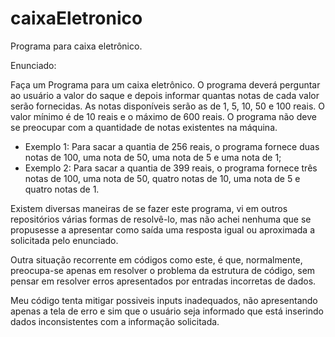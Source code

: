 # caixaEletronico
Programa para caixa eletrônico.

Enunciado:

Faça um Programa para um caixa eletrônico. 
O programa deverá perguntar ao usuário a valor do saque e depois informar quantas notas de cada valor serão fornecidas.
As notas disponíveis serão as de 1, 5, 10, 50 e 100 reais. O valor mínimo é de 10 reais e o máximo de 600 reais.
O programa não deve se preocupar com a quantidade de notas existentes na máquina.
- Exemplo 1: Para sacar a quantia de 256 reais, o programa fornece duas notas de 100, uma nota de 50, uma nota de 5 e uma nota de 1;
- Exemplo 2: Para sacar a quantia de 399 reais, o programa fornece três notas de 100, uma nota de 50, quatro notas de 10, uma nota de 5 e quatro notas de 1.

Existem diversas maneiras de se fazer este programa, vi em outros repositórios várias formas de resolvê-lo, mas não achei nenhuma que se propusesse a apresentar como saída uma resposta igual ou aproximada a solicitada pelo enunciado.

Outra situação recorrente em códigos como este, é que, normalmente, preocupa-se apenas em resolver o problema da estrutura de código, sem pensar em resolver erros apresentados por entradas incorretas de dados.

Meu código tenta mitigar possiveis inputs inadequados, não apresentando apenas a tela de erro e sim que o usuário seja informado que está inserindo dados inconsistentes com a informação solicitada.
